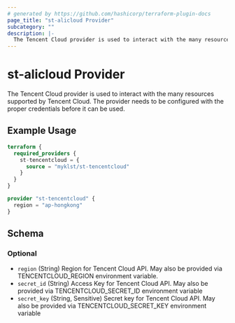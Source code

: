 ```yaml
---
# generated by https://github.com/hashicorp/terraform-plugin-docs
page_title: "st-alicloud Provider"
subcategory: ""
description: |-
  The Tencent Cloud provider is used to interact with the many resources supported by Tencent Cloud. The provider needs to be configured with the proper credentials before it can be used.
---
```


# st-alicloud Provider

The Tencent Cloud provider is used to interact with the many resources supported by Tencent Cloud. The provider needs to be configured with the proper credentials before it can be used.

## Example Usage

```terraform
terraform {
  required_providers {
    st-tencentcloud = {
      source = "myklst/st-tencentcloud"
    }
  }
}

provider "st-tencentcloud" {
  region = "ap-hongkong"
}
```

<!-- schema generated by tfplugindocs -->
## Schema

### Optional

- `region` (String) Region for Tencent Cloud API. May also be provided via TENCENTCLOUD_REGION environment variable.
- `secret_id` (String) Access Key for Tencent Cloud API. May also be provided via TENCENTCLOUD_SECRET_ID environment variable
- `secret_key` (String, Sensitive) Secret key for Tencent Cloud API. May also be provided via TENCENTCLOUD_SECRET_KEY environment variable
